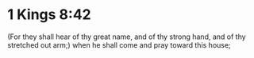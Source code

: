# 1 Kings 8:42

(For they shall hear of thy great name, and of thy strong hand, and of thy stretched out arm;) when he shall come and pray toward this house;